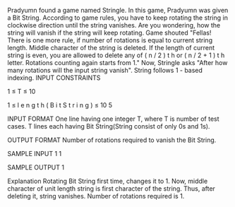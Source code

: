 Pradyumn found a game named Stringle. In this game, Pradyumn was given a Bit String. According to game rules, you have to keep rotating the string in clockwise direction until the string vanishes. Are you wondering, how the string will vanish if the string will keep rotating.
Game shouted "Fellas! There is one more rule, if number of rotations is equal to current string length. Middle character of the string is deleted. If the length of current string is even, you are allowed to delete any of 
(
n
/
2
)
t
h
 or 
(
n
/
2
+
1
)
t
h
 letter. Rotations counting again starts from 1." Now, Stringle asks "After how many rotations will the input string vanish". String follows 1 - based indexing.
INPUT CONSTRAINTS

1
≤
T
≤
10


1
≤
l
e
n
g
t
h
(
B
i
t
S
t
r
i
n
g
)
≤
10
5


INPUT FORMAT
One line having one integer T, where T is number of test cases.
T lines each having Bit String(String consist of only 0s and 1s).

OUTPUT FORMAT
Number of rotations required to vanish the Bit String.

SAMPLE INPUT 
1
1

SAMPLE OUTPUT 
1

Explanation
Rotating Bit String first time, changes it to 1.
Now, middle character of unit length string is first character of the string.
Thus, after deleting it, string vanishes.
Number of rotations required is 1.
